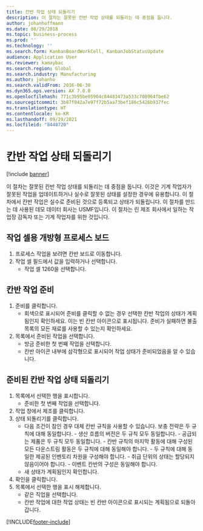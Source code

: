```yaml
---
title: 칸반 작업 상태 되돌리기
description: 이 절차는 잘못된 칸반 작업 상태를 되돌리는 데 중점을 둡니다.
author: johanhoffmann
ms.date: 08/29/2018
ms.topic: business-process
ms.prod: ''
ms.technology: ''
ms.search.form: KanbanBoardWorkCell, KanbanJobStatusUpdate
audience: Application User
ms.reviewer: kamaybac
ms.search.region: Global
ms.search.industry: Manufacturing
ms.author: johanho
ms.search.validFrom: 2016-06-30
ms.dyn365.ops.version: AX 7.0.0
ms.openlocfilehash: 771c3b95be05904c84483473a533c708964fbe62
ms.sourcegitcommit: 3b87f042a7e97f72b5aa73bef186c5426b937fec
ms.translationtype: HT
ms.contentlocale: ko-KR
ms.lasthandoff: 09/29/2021
ms.locfileid: "8448720"
---
```

# <a name="revert-kanban-job-status"></a>칸반 작업 상태 되돌리기

[!include [banner](../../includes/banner.md)]

이 절차는 잘못된 칸반 작업 상태를 되돌리는 데 중점을 둡니다. 이것은 기계 작업자가 잘못된 작업을 업데이트하거나 실수로 잘못된 상태를 설정한 경우에 유용합니다. 이 절차에서 칸반 작업은 실수로 준비된 것으로 등록되고 상태가 되돌립니다. 이 절차를 만드는 데 사용된 데모 데이터 회사는 USMF입니다. 이 절차는 린 제조 회사에서 일하는 작업장 감독자 또는 기계 작업자를 위한 것입니다.


## <a name="open-process-board-for-the-work-cell"></a>작업 셀용 개방형 프로세스 보드
1. 프로세스 작업을 보려면 칸반 보드로 이동합니다.
2. 작업 셀 필드에서 값을 입력하거나 선택합니다.
    * 작업 셀 1260을 선택합니다.  

## <a name="prepare-kanban-job"></a>칸반 작업 준비
1. 준비를 클릭합니다.
    * 회색으로 표시되어 준비를 클릭할 수 없는 경우 선택한 칸반 작업의 상태가 계획됨인지 확인하세요. 이는 빈 칸반 아이콘으로 표시됩니다. 준비가 실패하면 불출 목록의 모든 재료를 사용할 수 있는지 확인하세요.  
2. 목록에서 준비된 작업을 선택합니다.
    * 방금 준비한 첫 번째 작업을 선택합니다.  
    * 칸반 아이콘 내부에 삼각형으로 표시되어 작업 상태가 준비되었음을 알 수 있습니다.  

## <a name="revert-the-status-of-the-prepared-kanban-job"></a>준비된 칸반 작업 상태 되돌리기
1. 목록에서 선택한 행을 표시합니다.
    * 준비한 첫 번째 작업을 선택합니다.  
2. 작업 창에서 제조를 클릭합니다.
3. 상태 되돌리기를 클릭합니다.
    * 다음 조건이 참인 경우 대체 칸반 규칙을 사용할 수 있습니다. 보충 전략은 두 규칙에 대해 동일합니다.  - 생산 흐름의 버전은 두 규칙 모두 동일합니다.  - 공급되는 제품은 두 규칙 모두 동일합니다.  - 칸반 규칙의 마지막 활동에 대해 구성된 모든 다운스트림 활동은 두 규칙에 대해 동일해야 합니다.  - 두 규칙에 대해 동일한 제공된 인벤토리 차원을 구성해야 합니다.  - 취급 단위의 상태는 할당되지 않음이어야 합니다.  - 이벤트 칸반의 구성은 동일해야 합니다.  
    * 새 상태가 계획됨인지 확인합니다.  
4. 확인을 클릭합니다.
5. 목록에서 선택한 행을 표시 해제합니다.
    * 같은 직업을 선택합니다.  
    * 칸반 작업에 대한 작업 상태는 빈 칸반 아이콘으로 표시되는 계획됨으로 되돌아갑니다.  



[!INCLUDE[footer-include](../../../includes/footer-banner.md)]